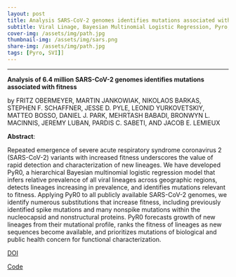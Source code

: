 ```yaml
---
layout: post
title: Analysis SARS-CoV-2 genomes identifies mutations associated with fitness
subtitle: Viral Linage, Bayesian Multinomial Logistic Regression, Pyro, SVI
cover-img: /assets/img/path.jpg
thumbnail-img: /assets/img/sars.png
share-img: /assets/img/path.jpg
tags: [Pyro, SVI]]
---
```


___

**Analysis of 6.4 million SARS-CoV-2 genomes identifies mutations associated with fitness**

by FRITZ OBERMEYER, MARTIN JANKOWIAK, NIKOLAOS BARKAS, STEPHEN F. SCHAFFNER, JESSE D. PYLE, LEONID YURKOVETSKIY, MATTEO BOSSO, DANIEL J. PARK, MEHRTASH BABADI, BRONWYN L. MACINNIS, JEREMY LUBAN, PARDIS C. SABETI, AND JACOB E. LEMIEUX 

**Abstract**:

Repeated emergence of severe acute respiratory syndrome coronavirus 2 (SARS-CoV-2) variants with increased fitness underscores the value of rapid detection and characterization of new lineages. We have developed PyR0, a hierarchical Bayesian multinomial logistic regression model that infers relative prevalence of all viral lineages across geographic regions, detects lineages increasing in prevalence, and identifies mutations relevant to fitness. Applying PyR0 to all publicly available SARS-CoV-2 genomes, we identify numerous substitutions that increase fitness, including previously identified spike mutations and many nonspike mutations within the nucleocapsid and nonstructural proteins. PyR0 forecasts growth of new lineages from their mutational profile, ranks the fitness of lineages as new sequences become available, and prioritizes mutations of biological and public health concern for functional characterization.


[DOI](https://doi.org/10.1126/science.abm1208)

[Code](https://zenodo.org/record/6399987)